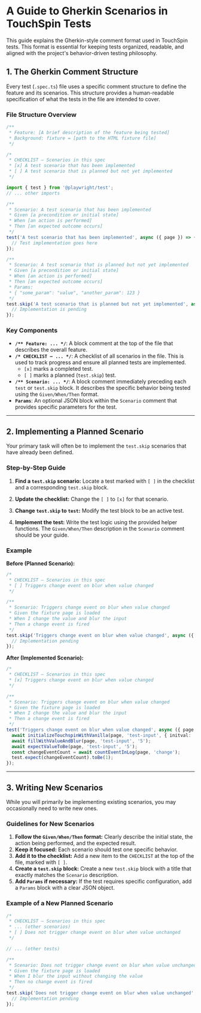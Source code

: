 
# A Guide to Gherkin Scenarios in TouchSpin Tests

This guide explains the Gherkin-style comment format used in TouchSpin tests. This format is essential for keeping tests organized, readable, and aligned with the project's behavior-driven testing philosophy.

## 1. The Gherkin Comment Structure

Every test (`.spec.ts`) file uses a specific comment structure to define the feature and its scenarios. This structure provides a human-readable specification of what the tests in the file are intended to cover.

### File Structure Overview

```typescript
/**
 * Feature: [A brief description of the feature being tested]
 * Background: fixture = [path to the HTML fixture file]
 */

/*
 * CHECKLIST — Scenarios in this spec
 * [x] A test scenario that has been implemented
 * [ ] A test scenario that is planned but not yet implemented
 */

import { test } from '@playwright/test';
// ... other imports

/**
 * Scenario: A test scenario that has been implemented
 * Given [a precondition or initial state]
 * When [an action is performed]
 * Then [an expected outcome occurs]
 */
test('A test scenario that has been implemented', async ({ page }) => {
  // Test implementation goes here
});

/**
 * Scenario: A test scenario that is planned but not yet implemented
 * Given [a precondition or initial state]
 * When [an action is performed]
 * Then [an expected outcome occurs]
 * Params:
 * { "some_param": "value", "another_param": 123 }
 */
test.skip('A test scenario that is planned but not yet implemented', async ({ page }) => {
  // Implementation is pending
});
```

### Key Components

-   **`/** Feature: ... */`**: A block comment at the top of the file that describes the overall feature.
-   **`/* CHECKLIST — ... */`**: A checklist of all scenarios in the file. This is used to track progress and ensure all planned tests are implemented.
    -   `[x]` marks a completed test.
    -   `[ ]` marks a planned (`test.skip`) test.
-   **`/** Scenario: ... */`**: A block comment immediately preceding each `test` or `test.skip` block. It describes the specific behavior being tested using the `Given/When/Then` format.
-   **`Params`**: An optional JSON block within the `Scenario` comment that provides specific parameters for the test.

---

## 2. Implementing a Planned Scenario

Your primary task will often be to implement the `test.skip` scenarios that have already been defined.

### Step-by-Step Guide

1.  **Find a `test.skip` scenario:** Locate a test marked with `[ ]` in the checklist and a corresponding `test.skip` block.

2.  **Update the checklist:** Change the `[ ]` to `[x]` for that scenario.

3.  **Change `test.skip` to `test`:** Modify the test block to be an active test.

4.  **Implement the test:** Write the test logic using the provided helper functions. The `Given/When/Then` description in the `Scenario` comment should be your guide.

### Example

**Before (Planned Scenario):**

```typescript
/*
 * CHECKLIST — Scenarios in this spec
 * [ ] Triggers change event on blur when value changed
 */

/**
 * Scenario: Triggers change event on blur when value changed
 * Given the fixture page is loaded
 * When I change the value and blur the input
 * Then a change event is fired
 */
test.skip('Triggers change event on blur when value changed', async ({ page }) => {
  // Implementation pending
});
```

**After (Implemented Scenario):**

```typescript
/*
 * CHECKLIST — Scenarios in this spec
 * [x] Triggers change event on blur when value changed
 */

/**
 * Scenario: Triggers change event on blur when value changed
 * Given the fixture page is loaded
 * When I change the value and blur the input
 * Then a change event is fired
 */
test('Triggers change event on blur when value changed', async ({ page }) => {
  await initializeTouchspinWithVanilla(page, 'test-input', { initval: '0' });
  await fillWithValueAndBlur(page, 'test-input', '5');
  await expectValueToBe(page, 'test-input', '5');
  const changeEventCount = await countEventInLog(page, 'change');
  test.expect(changeEventCount).toBe(1);
});
```

---

## 3. Writing New Scenarios

While you will primarily be implementing existing scenarios, you may occasionally need to write new ones.

### Guidelines for New Scenarios

1.  **Follow the `Given/When/Then` format:** Clearly describe the initial state, the action being performed, and the expected result.
2.  **Keep it focused:** Each scenario should test one specific behavior.
3.  **Add it to the checklist:** Add a new item to the `CHECKLIST` at the top of the file, marked with `[ ]`.
4.  **Create a `test.skip` block:** Create a new `test.skip` block with a title that exactly matches the `Scenario` description.
5.  **Add `Params` if necessary:** If the test requires specific configuration, add a `Params` block with a clear JSON object.

### Example of a New Planned Scenario

```typescript
/*
 * CHECKLIST — Scenarios in this spec
 * ... (other scenarios)
 * [ ] Does not trigger change event on blur when value unchanged
 */

// ... (other tests)

/**
 * Scenario: Does not trigger change event on blur when value unchanged
 * Given the fixture page is loaded
 * When I blur the input without changing the value
 * Then no change event is fired
 */
test.skip('Does not trigger change event on blur when value unchanged', async ({ page }) => {
  // Implementation pending
});
```
